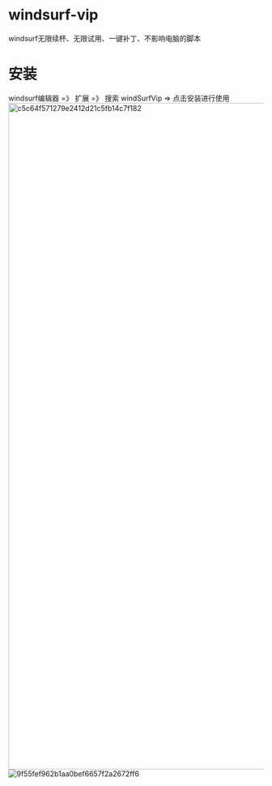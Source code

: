 # windsurf-vip
windsurf无限续杯、无限试用、一键补丁、不影响电脑的脚本
# 安装
windsurf编辑器 =》 扩展 =》 搜索 windSurfVip => 点击安装进行使用
<img width="1946" height="1316" alt="c5c64f571279e2412d21c5fb14c7f182" src="https://github.com/user-attachments/assets/933230a9-5146-4ad9-a8d5-394604731c2d" />
![9f55fef962b1aa0bef6657f2a2672ff6](https://github.com/user-attachments/assets/21525e42-2c75-4cb3-b6d5-6220138f8ab4)
